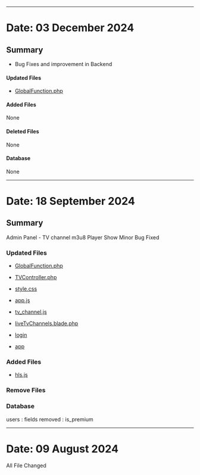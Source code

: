 ------------------------------------
# Date: 03 December 2024

## Summary
- Bug Fixes and improvement in Backend

#### Updated Files
- [GlobalFunction.php](app/GlobalFunction.php)

#### Added Files
None

#### Deleted Files
None

#### Database
None

------------------------------------
# Date: 18 September 2024

## Summary
Admin Panel - TV channel m3u8 Player Show
Minor Bug Fixed


### Updated Files
- [GlobalFunction.php](app/GlobalFunction.php)

- [TVController.php](app/Http/Controllers/TVController.php)

- [style.css](public/assets/css/style.css)

- [app.js](public/assets/js/app.js)
- [tv_channel.js](public/assets/js/tv_channel.js)

- [liveTvChannels.blade.php](resources/views/liveTvChannels.blade.php)
- [login](resources/views/login.blade.php)
- [app](resources/views/app.blade.php)

### Added Files
- [hls.js](public/assets/js/hls.js)

### Remove Files


### Database
users : fields removed : is_premium


------------------------------------
# Date: 09 August 2024

All File Changed
